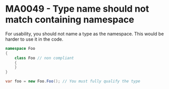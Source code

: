 # MA0049 - Type name should not match containing namespace

For usability, you should not name a type as the namespace. This would be harder to use it in the code.

````csharp
namespace Foo
{
    class Foo // non compliant
    {
    }
}

var foo = new Foo.Foo(); // You must fully qualify the type
````
